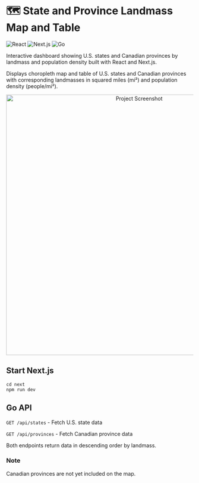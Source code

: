 # 🗺️ State and Province Landmass Map and Table
![React](https://img.shields.io/badge/React-20232A?style=for-the-badge&logo=react&logoColor=61DAFB)
![Next.js](https://img.shields.io/badge/Next.js-0F0F0F?style=for-the-badge&logo=nextdotjs&logoColor=white)
![Go](https://img.shields.io/badge/Go-0F0F0F?style=for-the-badge&logo=go&logoColor=00ADD8)

Interactive dashboard showing U.S. states and Canadian provinces by landmass and population density built with React and Next.js.

Displays choropleth map and table of U.S. states and Canadian provinces with corresponding landmasses in squared miles (mi²) and population density (people/mi²).

<p align=center>
   <img src="https://github.com/user-attachments/assets/b4937762-c22d-4ee6-8b71-2898d71e65db" alt="Project Screenshot" width="700"
</p>

## Start Next.js
   ```
   cd next
   npm run dev
   ```

## Go API
`GET /api/states` - Fetch U.S. state data

`GET /api/provinces` - Fetch Canadian province data

Both endpoints return data in descending order by landmass.

### Note
Canadian provinces are not yet included on the map.
